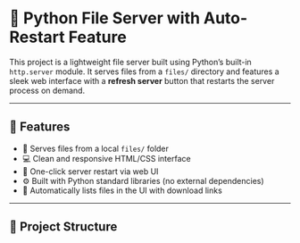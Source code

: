 # 📂 Python File Server with Auto-Restart Feature

This project is a lightweight file server built using Python’s built-in `http.server` module. It serves files from a `files/` directory and features a sleek web interface with a **refresh server** button that restarts the server process on demand.

---

## 🚀 Features

- 📁 Serves files from a local `files/` folder
- 💻 Clean and responsive HTML/CSS interface
- 🔄 One-click server restart via web UI
- ⚙️ Built with Python standard libraries (no external dependencies)
- 🧠 Automatically lists files in the UI with download links

---

## 📂 Project Structure

